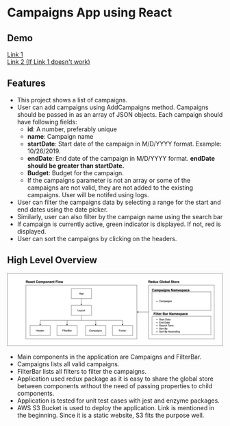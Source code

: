 <h1>Campaigns App using React</h1>
<h2>Demo</h2>
<a href="http://assessment.kish.rocks">Link 1<a><br>
<a href="http://assessment.kish.rocks.s3-website-ap-southeast-1.amazonaws.com">Link 2 (If Link 1 doesn't work)</a>
<h2>Features</h2>
<ul>
    <li>This project shows a list of campaigns.</li>
    <li>
        User can add campaigns using AddCampaigns method. Campaigns should be passed in as an array of JSON objects. Each campaign should have following fields:
        <ul>
            <li><b>id</b>: A number, preferably unique</li>
            <li><b>name</b>: Campaign name</li>
            <li><b>startDate</b>: Start date of the campaign in M/D/YYYY format. Example: 10/26/2019.</li>
            <li><b>endDate</b>: End date of the campaign in M/D/YYYY format. <b>endDate should be greater than startDate.</b></li>
            <li><b>Budget</b>: Budget for the campaign.</li>
            <li>If the campaigns parameter is not an array or some of the campaigns are not valid, they are not added to the existing campaigns. User will be notifed using logs.</li>
        </ul>
    </li>
    <li>User can filter the campaigns data by selecting a range for the start and end dates using the date picker.</li>
    <li>Similarly, user can also filter by the campaign name using the search bar</li>
    <li>If campaign is currently active, green indicator is displayed. If not, red is displayed.</li>
    <li>User can sort the campaigns by clicking on the headers.</li>
</ul>

<h2>High Level Overview</h2>

![High Level Overview](flow.png)

<ul>
    <li>Main components in the application are Campaigns and FilterBar.</li>
    <li>Campaigns lists all valid campaigns.</li>
    <li>FilterBar lists all filters to filter the campaigns.</li>
    <li>Application used redux package as it is easy to share the global store between components without the need of passing properties to child components.</li>
    <li>Application is tested for unit test cases with jest and enzyme packages.</li>
    <li>AWS S3 Bucket is used to deploy the application. Link is mentioned in the beginning. Since it is a static website, S3 fits the purpose well.</li>
</ul>
